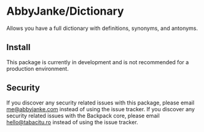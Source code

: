 # AbbyJanke/Dictionary

Allows you have a full dictionary with definitions, synonyms, and antonyms.

## Install

This package is currently in development and is not recommended for a production environment.

## Security

If you discover any security related issues with this package, please email me@abbyjanke.com instead of using the issue tracker.
If you discover any security related issues with the Backpack core, please email hello@tabacitu.ro instead of using the issue tracker.
